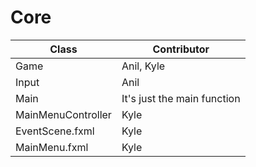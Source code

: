 # Core
| Class | Contributor |
|-------|-------------|
|Game|Anil, Kyle|
|Input|Anil|
|Main|It's just the main function|
|MainMenuController|Kyle|
|EventScene.fxml|Kyle|
|MainMenu.fxml|Kyle|
